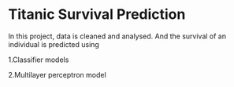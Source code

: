 # Titanic Survival Prediction

In this project, data is cleaned and analysed. And the survival of an individual is predicted using 

1.Classifier models

2.Multilayer perceptron model
